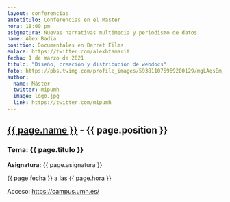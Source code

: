 ```yaml
---
layout: conferencias
antetitulo: Conferencias en el Máster
hora: 18:00 pm
asignatura: Nuevas narrativas multimedia y periodismo de datos
name: Àlex Badia
position: Documentales en Barret Films
enlace: https://twitter.com/alexbtamarit
fecha: 1 de marzo de 2021
titulo: "Diseño, creación y distribución de webdocs"
foto: https://pbs.twimg.com/profile_images/593811075969200129/mgLAqsEm_400x400.jpg
author:
  name: Máster
  twitter: mipumh
  image: logo.jpg
  link: https://twitter.com/mipumh
---
```


<h2><a href="{{ page.enlace }}">{{ page.name }}</a> - {{ page.position }}</h2>
<h3>Tema: {{ page.titulo }}</h3>
<p><strong>Asignatura:</strong> {{ page.asignatura }}</p>
<p>{{ page.fecha }} a las {{ page.hora }}</p>
<p>Acceso: <a href="https://campus.umh.es/">https://campus.umh.es/</a>
<img src="{{ page.foto }}" alt="" class="img-fluid img-rounded">

